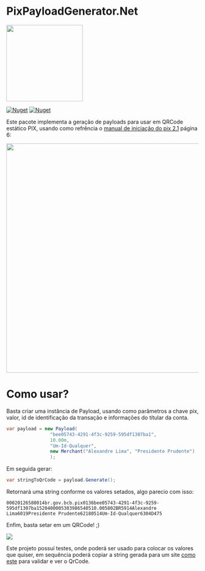# PixPayloadGenerator.Net

<img width='200' src='https://user-images.githubusercontent.com/5353685/101644586-233eb080-3a14-11eb-9cec-2172586abfde.png'/>

[![Nuget](https://img.shields.io/nuget/dt/pix-payload-generator.net)](https://www.nuget.org/packages/pix-payload-generator.net)
[![Nuget](https://img.shields.io/nuget/v/pix-payload-generator.net)](https://www.nuget.org/packages/pix-payload-generator.net)

Este pacote implementa a geração de payloads para usar em QRCode estático PIX, usando como refrência o [manual de iniciação do pix 2.1](https://www.bcb.gov.br/content/estabilidadefinanceira/pix/Regulamento_Pix/II-ManualdePadroesparaIniciacaodoPix-versao2-1.pdf) página 6:

<img width='600' src='https://user-images.githubusercontent.com/5353685/101637003-e8844a80-3a0a-11eb-89a0-1ffd84d02d1c.png' />

# Como usar?

Basta criar uma instância de Payload, usando como parâmetros a chave pix, valor, id de identificação da transação e informações do títular da conta.

```csharp
var payload = new Payload(
                "bee05743-4291-4f3c-9259-595df1307ba1", 
                10.00m, 
                "Um-Id-Qualquer", 
                new Merchant("Alexandre Lima", "Presidente Prudente")
                );
```

Em seguida gerar:

```csharp
var stringToQrCode = payload.Generate();
```

Retornará uma string conforme os valores setados, algo parecio com isso:

```
00020126580014br.gov.bcb.pix0136bee05743-4291-4f3c-9259-595df1307ba1520400005303986540510.005802BR5914Alexandre Lima6019Presidente Prudente62180514Um-Id-Qualquer6304D475
```

Enfim, basta setar em um QRCode! ;)

<img src='https://dyn-qrcode.vercel.app/api?url=00020126580014br.gov.bcb.pix0136bee05743-4291-4f3c-9259-595df1307ba1520400005303986540510.005802BR5914Alexandre%20Lima6019Presidente%20Prudente62180514Um-Id-Qualquer6304D475' />

Este projeto possuí testes, onde poderá ser usado para colocar os valores que quiser, em sequência poderá copiar a string gerada para um site [como este](https://pix.nascent.com.br/tools/pix-qr-decoder/) para validar e ver o QrCode.
